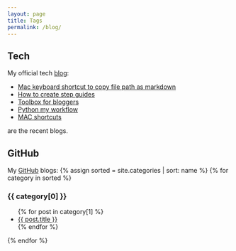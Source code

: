```yaml
---
layout: page
title: Tags
permalink: /blog/
---
```


## Tech
My official tech [blog](https://ojitha.blogspot.com.au):

- [Mac keyboard shortcut to copy file path as markdown](https://ojitha.blogspot.com/2020/06/macos-quick-action-to-copy-markdown.html)
- [How to create step guides](https://ojitha.blogspot.com/2020/05/annotated-screenshot-in-mac-preview.html)
- [Toolbox for bloggers](https://ojitha.blogspot.com/2020/05/animated-gif-for-blogger.html)
- [Python my workflow](https://ojitha.blogspot.com/2020/05/python-my-workflow.html)
- [MAC shortcuts](https://ojitha.blogspot.com/2020/04/mac-shortcuts.html)

are the recent blogs.

## GitHub
My [GitHub](https://github.com/ojitha) blogs:
{% assign sorted = site.categories | sort: name  %}
{% for category in sorted %}

<h3>{{ category[0] }}</h3>
<ul>
    {% for post in category[1] %}
      <li><a href="{{ post.url }}">{{ post.title }}</a></li>
    {% endfor %}
</ul>  
{% endfor %}
